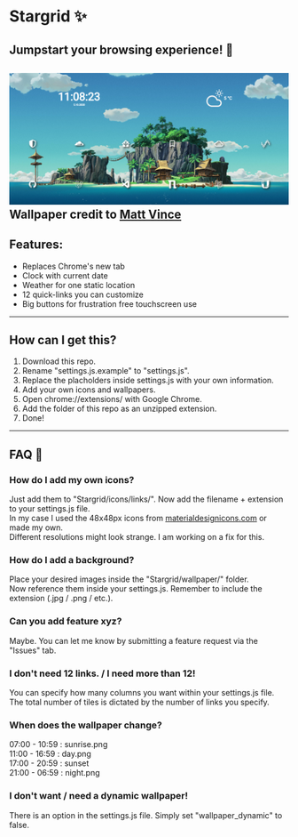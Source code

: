 # Stargrid ✨
## Jumpstart your browsing experience! 🚀
![Hero Image](hero_27-11-2020.png)<br/>
Wallpaper credit to [Matt Vince](https://www.mattvince.com/)
---

## Features:
- Replaces Chrome's new tab
- Clock with current date
- Weather for one static location
- 12 quick-links you can customize
- Big buttons for frustration free touchscreen use

---

## How can I get this?
1. Download this repo.
2. Rename "settings.js.example" to "settings.js".
3. Replace the placholders inside settings.js with your own information.
4. Add your own icons and wallpapers.
5. Open chrome://extensions/ with Google Chrome.
6. Add the folder of this repo as an unzipped extension.
7. Done!

---

## FAQ 🤔

### How do I add my own icons?
Just add them to "Stargrid/icons/links/". Now add the filename + extension to your settings.js file.<br/>
In my case I used the 48x48px icons from [materialdesignicons.com](https://materialdesignicons.com/) or made my own.<br/>
Different resolutions might look strange. I am working on a fix for this.

### How do I add a background?
Place your desired images inside the "Stargrid/wallpaper/" folder.<br/>
Now reference them inside your settings.js. Remember to include the extension (.jpg / .png / etc.).

### Can you add feature xyz?
Maybe. You can let me know by submitting a feature request via the "Issues" tab.

### I don't need 12 links. / I need more than 12!
You can specify how many columns you want within your settings.js file.<br/>
The total number of tiles is dictated by the number of links you specify.<br/>

### When does the wallpaper change?
07:00 - 10:59 : sunrise.png<br/>
11:00 - 16:59 : day.png<br/>
17:00 - 20:59 : sunset<br/>
21:00 - 06:59 : night.png

### I don't want / need a dynamic wallpaper!
There is an option in the settings.js file. Simply set "wallpaper_dynamic" to false.
